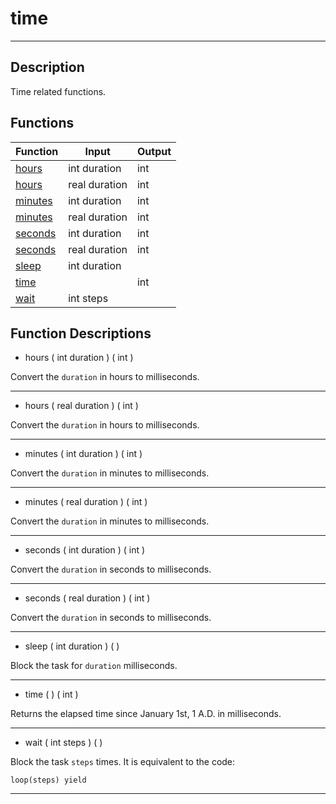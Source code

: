 # time
___
## Description

Time related functions.

## Functions

|Function|Input|Output|
|-|-|-|
|[hours](#hours_i)|int duration|int|
|[hours](#hours_r)|real duration|int|
|[minutes](#minutes_i)|int duration|int|
|[minutes](#minutes_r)|real duration|int|
|[seconds](#seconds_i)|int duration|int|
|[seconds](#seconds_r)|real duration|int|
|[sleep](#sleep)|int duration||
|[time](#time)||int|
|[wait](#wait)|int steps||

## Function Descriptions

<a id="hours_i"></a>
- hours ( int duration ) ( int )

Convert the `duration` in hours to milliseconds.
___

<a id="hours_r"></a>
- hours ( real duration ) ( int )

Convert the `duration` in hours to milliseconds.
___

<a id="minutes_i"></a>
- minutes ( int duration ) ( int )

Convert the `duration` in minutes to milliseconds.
___

<a id="minutes_r"></a>
- minutes ( real duration ) ( int )

Convert the `duration` in minutes to milliseconds.
___

<a id="seconds_i"></a>
- seconds ( int duration ) ( int )

Convert the `duration` in seconds to milliseconds.
___

<a id="seconds_r"></a>
- seconds ( real duration ) ( int )

Convert the `duration` in seconds to milliseconds.
___

<a id="sleep"></a>
- sleep ( int duration ) ( )

Block the task for `duration` milliseconds.
___

<a id="time"></a>
- time ( ) ( int )

Returns the elapsed time since January 1st, 1 A.D. in milliseconds.
___

<a id="wait"></a>
- wait ( int steps ) ( )

Block the task `steps` times.
It is equivalent to the code:
```gr
loop(steps) yield
```
___